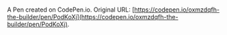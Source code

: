 # 

A Pen created on CodePen.io. Original URL: [https://codepen.io/oxmzdqfh-the-builder/pen/PodKoXj](https://codepen.io/oxmzdqfh-the-builder/pen/PodKoXj).

